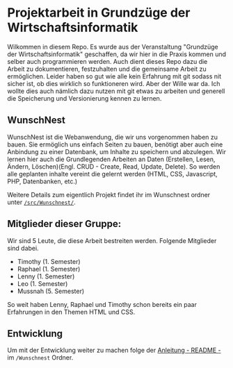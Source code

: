 # Projektarbeit in Grundzüge der Wirtschaftsinformatik
Wilkommen in diesem Repo. Es wurde aus der Veranstaltung "Grundzüge der Wirtschaftsinformatik" geschaffen, da wir hier in die Praxis kommen und selber auch programmieren werden. Auch dient dieses Repo dazu die Arbeit zu dokumentieren, festzuhalten und die gemeinsame Arbeit zu ermöglichen. Leider haben so gut wie alle kein Erfahrung mit git sodass nit sicher ist, ob dies wirklich so funktioneren wird. Aber der Wille war da. Ich wollte dies auch nämlich dazu nutzen mit git etwas zu arbeiten und generell die Speicherung und Versionierung kennen zu lernen. 

## WunschNest
WunschNest ist die Webanwendung, die wir uns vorgenommen haben zu bauen. Sie ermöglich uns einfach Seiten zu bauen, benötigt aber auch eine Anbindung zu einer Datenbank, um Inhalte zu speichern und abzulegen. Wir lernen hier auch die Grundlegenden Arbeiten an Daten (Erstellen, Lesen, Ändern, Löschen)(Engl. CRUD - Create, Read, Update, Delete). So werden alle geplanten inhalte vereint die gelernt werden (HTML, CSS, Javascript, PHP, Datenbanken, etc.)

Weitere Details zum eigentlich Projekt findet ihr im Wunschnest ordner unter [`/src/Wunschnest/`](./src/Wunschnest/). 

## Mitglieder dieser Gruppe: 
Wir sind 5 Leute, die diese Arbeit bestreiten werden. Folgende Mitglieder sind dabei. 

- Timothy (1. Semester)
- Raphael (1. Semester)
- Lenny (1. Semester)
- Leo (1. Semester)
- Mussnah (5. Semester)

So weit haben Lenny, Raphael und Timothy schon bereits ein paar Erfahrungen in den Themen HTML und CSS.  

## Entwicklung 
Um mit der Entwicklung weiter zu machen folge der [Anleitung - README -](./Wunschnest) im `/Wunschnest` Ordner. 
